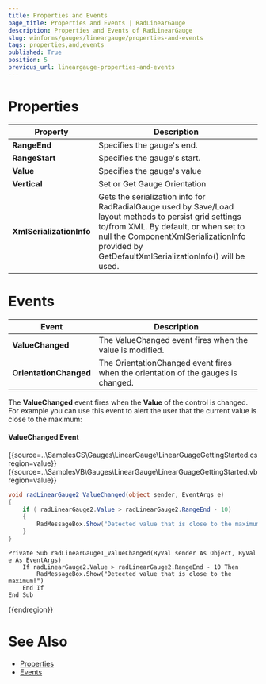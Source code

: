 ```yaml
---
title: Properties and Events
page_title: Properties and Events | RadLinearGauge
description: Properties and Events of RadLinearGauge
slug: winforms/gauges/lineargauge/properties-and-events
tags: properties,and,events
published: True
position: 5
previous_url: lineargauge-properties-and-events
---
```


# Properties

|Property|Description|
|------|------|
|__RangeEnd__|Specifies the gauge's end.|
|__RangeStart__|Specifies the gauge's start.|
|__Value__|Specifies the gauge's value|
|__Vertical__|Set or Get Gauge Orientation|
|__XmlSerializationInfo__|Gets the serialization info for RadRadialGauge used by Save/Load layout methods to persist grid settings to/from XML. By default, or when set to null the ComponentXmlSerializationInfo provided by GetDefaultXmlSerializationInfo() will be used.|

# Events

|Event|Description|
|------|------|
|__ValueChanged__|The ValueChanged event fires when the value is modified.|
|__OrientationChanged__|The OrientationChanged event fires when the orientation of the gauges is changed.|

The __ValueChanged__ event fires when the __Value__ of the control is changed. For example you can use this event to alert the user that the current value is close to the maximum: 

#### ValueChanged Event

{{source=..\SamplesCS\Gauges\LinearGauge\LinearGuageGettingStarted.cs region=value}} 
{{source=..\SamplesVB\Gauges\LinearGauge\LinearGuageGettingStarted.vb region=value}} 

````C#
void radLinearGauge2_ValueChanged(object sender, EventArgs e)
{
    if ( radLinearGauge2.Value > radLinearGauge2.RangeEnd - 10)
    {
        RadMessageBox.Show("Detected value that is close to the maximum!");
    }
}

````
````VB.NET
Private Sub radLinearGauge1_ValueChanged(ByVal sender As Object, ByVal e As EventArgs)
    If radLinearGauge2.Value > radLinearGauge2.RangeEnd - 10 Then
        RadMessageBox.Show("Detected value that is close to the maximum!")
    End If
End Sub

````

{{endregion}}

# See Also

* [Properties](http://docs.telerik.com/devtools/winforms/api/html/properties_t_telerik_wincontrols_ui_gauges_radlineargauge.htm)
* [Events](http://docs.telerik.com/devtools/winforms/api/html/events_t_telerik_wincontrols_ui_gauges_radlineargauge.htm)
